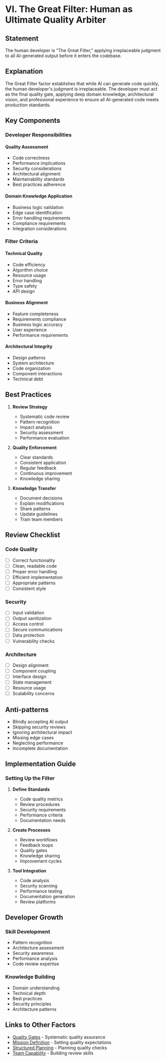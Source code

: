 # VI. The Great Filter: Human as Ultimate Quality Arbiter

## Statement

The human developer is "The Great Filter," applying irreplaceable judgment to all AI-generated output before it enters the codebase.

## Explanation

The Great Filter factor establishes that while AI can generate code quickly, the human developer's judgment is irreplaceable. The developer must act as the final quality gate, applying deep domain knowledge, architectural vision, and professional experience to ensure all AI-generated code meets production standards.

## Key Components

### Developer Responsibilities

#### Quality Assessment
- Code correctness
- Performance implications
- Security considerations
- Architectural alignment
- Maintainability standards
- Best practices adherence

#### Domain Knowledge Application
- Business logic validation
- Edge case identification
- Error handling requirements
- Compliance requirements
- Integration considerations

### Filter Criteria

#### Technical Quality
- Code efficiency
- Algorithm choice
- Resource usage
- Error handling
- Type safety
- API design

#### Business Alignment
- Feature completeness
- Requirements compliance
- Business logic accuracy
- User experience
- Performance requirements

#### Architectural Integrity
- Design patterns
- System architecture
- Code organization
- Component interactions
- Technical debt

## Best Practices

1. **Review Strategy**
   - Systematic code review
   - Pattern recognition
   - Impact analysis
   - Security assessment
   - Performance evaluation

2. **Quality Enforcement**
   - Clear standards
   - Consistent application
   - Regular feedback
   - Continuous improvement
   - Knowledge sharing

3. **Knowledge Transfer**
   - Document decisions
   - Explain modifications
   - Share patterns
   - Update guidelines
   - Train team members

## Review Checklist

### Code Quality
- [ ] Correct functionality
- [ ] Clean, readable code
- [ ] Proper error handling
- [ ] Efficient implementation
- [ ] Appropriate patterns
- [ ] Consistent style

### Security
- [ ] Input validation
- [ ] Output sanitization
- [ ] Access control
- [ ] Secure communications
- [ ] Data protection
- [ ] Vulnerability checks

### Architecture
- [ ] Design alignment
- [ ] Component coupling
- [ ] Interface design
- [ ] State management
- [ ] Resource usage
- [ ] Scalability concerns

## Anti-patterns

- Blindly accepting AI output
- Skipping security reviews
- Ignoring architectural impact
- Missing edge cases
- Neglecting performance
- Incomplete documentation

## Implementation Guide

### Setting Up the Filter

1. **Define Standards**
   - Code quality metrics
   - Review procedures
   - Security requirements
   - Performance criteria
   - Documentation needs

2. **Create Processes**
   - Review workflows
   - Feedback loops
   - Quality gates
   - Knowledge sharing
   - Improvement cycles

3. **Tool Integration**
   - Code analysis
   - Security scanning
   - Performance testing
   - Documentation generation
   - Review platforms

## Developer Growth

### Skill Development
- Pattern recognition
- Architecture assessment
- Security awareness
- Performance analysis
- Code review expertise

### Knowledge Building
- Domain understanding
- Technical depth
- Best practices
- Security principles
- Architecture patterns

## Links to Other Factors

- [Quality Gates](quality-gates.md) - Systematic quality assurance
- [Mission Definition](mission-definition.md) - Setting quality expectations
- [Structured Planning](structured-planning.md) - Planning quality checks
- [Team Capability](team-capability.md) - Building review skills